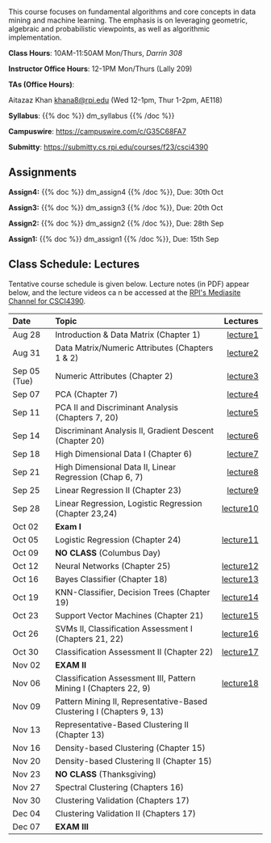 <!--
.. title: CSCI4390-6390 Data Mining
.. slug: datamining
.. date: 2023-08-19 09:00:31 UTC-04:00
.. tags: 
.. category: 
.. link: 
.. description: 
.. has_math: True
.. type: text
-->

This course focuses on fundamental algorithms and core concepts in data
mining and machine learning. The emphasis is on leveraging geometric,
algebraic and probabilistic viewpoints, as well as algorithmic implementation.

**Class Hours**: 10AM-11:50AM Mon/Thurs, *Darrin 308* 

**Instructor Office Hours**: 12-1PM Mon/Thurs (Lally 209)

**TAs (Office Hours)**: 

Aitazaz Khan <khana8@rpi.edu> (Wed 12-1pm, Thur 1-2pm, AE118)



**Syllabus**: {{% doc %}} dm_syllabus {{% /doc %}}

**Campuswire**: <https://campuswire.com/c/G35C68FA7>

**Submitty**: <https://submitty.cs.rpi.edu/courses/f23/csci4390>

## Assignments

**Assign4:** {{% doc %}} dm_assign4 {{% /doc %}}, Due: 30th Oct

**Assign3:** {{% doc %}} dm_assign3 {{% /doc %}}, Due: 20th Oct

**Assign2:** {{% doc %}} dm_assign2 {{% /doc %}}, Due: 28th Sep

**Assign1:** {{% doc %}} dm_assign1 {{% /doc %}}, Due: 15th Sep


## Class Schedule: Lectures 

Tentative course schedule is given below. Lecture notes (in PDF) appear
below, and the lecture videos ca n be accessed at the [RPI's Mediasite
Channel for CSCI4390](https://mediasite.mms.rpi.edu/mediasite/Channel/767768c56dfd4c369c7684562d475b815f).

| Date | Topic | Lectures |
| :--- | :---  | ---: |
|  Aug 28 |  Introduction & Data Matrix (Chapter 1) | [lecture1](http://www.cs.rpi.edu/~zaki/DMCOURSE/lectures/lecture1-aug28.pdf) |
|  Aug 31 |  Data Matrix/Numeric Attributes (Chapters 1 & 2) |[lecture2](http://www.cs.rpi.edu/~zaki/DMCOURSE/lectures/lecture2-aug31.pdf)|
|  Sep 05 (Tue) | Numeric Attributes (Chapter 2) |[lecture3](http://www.cs.rpi.edu/~zaki/DMCOURSE/lectures/lecture3-sep5.pdf)|
|  Sep 07 |  PCA (Chapter 7)|[lecture4](http://www.cs.rpi.edu/~zaki/DMCOURSE/lectures/lecture4-sep7.pdf)|
|  Sep 11 |  PCA II and Discriminant Analysis (Chapters 7, 20)  |[lecture5](http://www.cs.rpi.edu/~zaki/DMCOURSE/lectures/lecture5-sep11.pdf)|
|  Sep 14 |  Discriminant Analysis II, Gradient Descent (Chapter 20) |[lecture6](http://www.cs.rpi.edu/~zaki/DMCOURSE/lectures/lecture6-sep14.pdf)|
|  Sep 18 |  High Dimensional Data I (Chapter 6) |[lecture7](http://www.cs.rpi.edu/~zaki/DMCOURSE/lectures/lecture7-sep18.pdf)|
|  Sep 21 |  High Dimensional Data II, Linear Regression (Chap 6, 7) |[lecture8](http://www.cs.rpi.edu/~zaki/DMCOURSE/lectures/lecture8-sep21.pdf)|
|  Sep 25 |  Linear Regression II (Chapter 23) |[lecture9](http://www.cs.rpi.edu/~zaki/DMCOURSE/lectures/lecture9-sep25.pdf)|
|  Sep 28 |  Linear Regression, Logistic Regression  (Chapter 23,24)  |[lecture10](http://www.cs.rpi.edu/~zaki/DMCOURSE/lectures/lecture10-sep28.pdf)|
|  Oct 02 |  **Exam I** ||
|  Oct 05 |  Logistic Regression (Chapter 24) |[lecture11](http://www.cs.rpi.edu/~zaki/DMCOURSE/lectures/lecture11-oct5.pdf)|
|  Oct 09 |  **NO CLASS** (Columbus Day) ||
|  Oct 12 |  Neural Networks (Chapter 25)  |[lecture12](http://www.cs.rpi.edu/~zaki/DMCOURSE/lectures/lecture12-oct12.pdf)|
|  Oct 16 |  Bayes Classifier (Chapter 18) |[lecture13](http://www.cs.rpi.edu/~zaki/DMCOURSE/lectures/lecture13-oct16.pdf)|
|  Oct 19 |  KNN-Classifier, Decision Trees (Chapter 19) |[lecture14](http://www.cs.rpi.edu/~zaki/DMCOURSE/lectures/lecture14-oct19.pdf)|
|  Oct 23 |  Support Vector Machines (Chapter 21) |[lecture15](http://www.cs.rpi.edu/~zaki/DMCOURSE/lectures/lecture15-oct23.pdf)|
|  Oct 26 |  SVMs II, Classification Assessment I (Chapters 21, 22)|[lecture16](http://www.cs.rpi.edu/~zaki/DMCOURSE/lectures/lecture16-oct26.pdf)|
|  Oct 30 |  Classification Assessment II (Chapter 22)|[lecture17](http://www.cs.rpi.edu/~zaki/DMCOURSE/lectures/lecture17-oct30.pdf)|
|  Nov 02 |  **EXAM II** ||
|  Nov 06 |  Classification Assessment III, Pattern Mining I (Chapters 22, 9) |[lecture18](http://www.cs.rpi.edu/~zaki/DMCOURSE/lectures/lecture18-nov6.pdf)|
|  Nov 09 |  Pattern Mining II, Representative-Based Clustering I (Chapters 9, 13)  ||
|  Nov 13 |  Representative-Based Clustering II (Chapter 13) ||
|  Nov 16 |  Density-based Clustering (Chapter 15)  ||
|  Nov 20 |  Density-based Clustering II (Chapter 15)  ||
|  Nov 23 |  **NO CLASS** (Thanksgiving) ||
|  Nov 27 |  Spectral Clustering (Chapters 16) ||
|  Nov 30 |  Clustering Validation (Chapters 17)  ||
|  Dec 04 |  Clustering Validation II (Chapters 17)  ||
|  Dec 07 |  **EXAM III** ||

